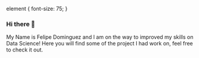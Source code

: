 element {
  font-size: 75;
}
### Hi there 👋

My Name is Felipe Dominguez and I am on the way to improved my skills on Data Science! 
Here you will find some of the project I had work on, feel free to check it out.



<!--
**fa-dominguez/fa-dominguez** is a ✨ _special_ ✨ repository because its `README.md` (this file) appears on your GitHub profile.

Here are some ideas to get you started:

- 🔭 I’m currently working on ...
- 🌱 I’m currently learning ...
- 👯 I’m looking to collaborate on ...
- 🤔 I’m looking for help with ...
- 💬 Ask me about ...
- 📫 How to reach me: ...
- 😄 Pronouns: ...
- ⚡ Fun fact: ...
-->
